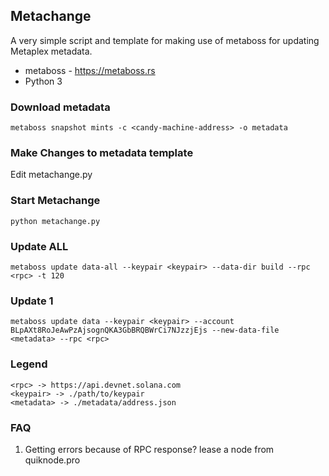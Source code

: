 ## Metachange

A very simple script and template for making use of metaboss for updating Metaplex metadata.

* metaboss - https://metaboss.rs
* Python 3

### Download metadata
```metaboss snapshot mints -c <candy-machine-address> -o metadata```

### Make Changes to metadata template
Edit metachange.py

### Start Metachange
```python metachange.py```

### Update ALL
```metaboss update data-all --keypair <keypair> --data-dir build --rpc <rpc> -t 120```

### Update 1
```metaboss update data --keypair <keypair> --account BLpAXt8RoJeAwPzAjsognQKA3GbBRQBWrCi7NJzzjEjs --new-data-file <metadata> --rpc <rpc>```

### Legend
```
<rpc> -> https://api.devnet.solana.com
<keypair> -> ./path/to/keypair
<metadata> -> ./metadata/address.json
```


### FAQ

1. Getting errors because of RPC response?
lease a node from quiknode.pro
